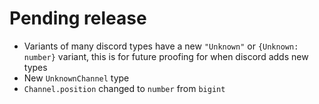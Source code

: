 # Pending release

 - Variants of many discord types have a new `"Unknown"` or `{Unknown: number}` variant, this is for future proofing for when discord adds new types
 - New `UnknownChannel` type
 - `Channel.position` changed to `number` from `bigint`
